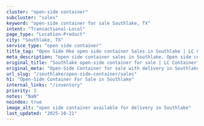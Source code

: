 ```yaml
---
cluster: "open-side container"
subcluster: "sales"
keyword: "open-side container for sale Southlake, TX"
intent: "Transactional-Local"
page_type: "Location-Product"
city: "Southlake, TX"
service_type: "open side container"
title_tag: "Open Side Hke open side container Sales in Southlake | LC Container"
meta_description: "open side container sales in Southlake. Open side containers for oversized cargo. Fast delivery, competitive pricing. Serving open side container area. Quote ID: CF9. Call (214) 524-4168 for your free quote today."
original_title: "Southlake open-side container for sale | LC Container"
original_meta: "Open-Side Container for sale with delivery in Southlake, TX. LC Container — local Since 2003. Get pricing today."
url_slug: "/southlake/open-side-container/sales"
h1: "Open-Side Container For Sale in Southlake"
internal_links: "/inventory"
priority: 3
notes: "NaN"
noindex: true
image_alt: "open side container available for delivery in Southlake"
last_updated: "2025-10-21"
---
```


<!-- TODO: Add unique city/inventory copy, images, and internal links here. -->
